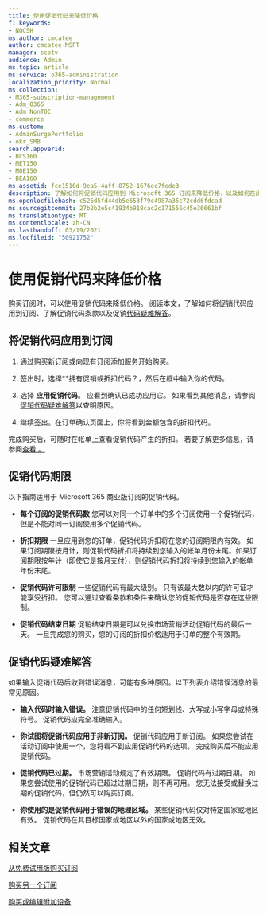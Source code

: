 ```yaml
---
title: 使用促销代码来降低价格
f1.keywords:
- NOCSH
ms.author: cmcatee
author: cmcatee-MSFT
manager: scotv
audience: Admin
ms.topic: article
ms.service: o365-administration
localization_priority: Normal
ms.collection:
- M365-subscription-management
- Adm_O365
- Adm_NonTOC
- commerce
ms.custom:
- AdminSurgePortfolio
- okr_SMB
search.appverid:
- BCS160
- MET150
- MOE150
- BEA160
ms.assetid: fce1510d-9ea5-4aff-8752-1676ec7fede3
description: 了解如何将促销代码应用到 Microsoft 365 订阅来降低价格，以及如何在出现错误时对促销代码进行故障排除。
ms.openlocfilehash: c526d5fd44db5e653f79c4987a35c72cdd6fdcad
ms.sourcegitcommit: 27b2b2e5c41934b918cac2c171556c45e36661bf
ms.translationtype: MT
ms.contentlocale: zh-CN
ms.lasthandoff: 03/19/2021
ms.locfileid: "50921752"
---
```

# <a name="use-your-promo-code-to-reduce-price"></a>使用促销代码来降低价格

购买订阅时，可以使用促销代码来降低价格。 阅读本文，了解如何将促销代码应用到订阅、了解促销代码条款以及促销[代码疑难解答](#troubleshooting-promo-codes)。 [](#promo-code-terms)
  
## <a name="apply-a-promo-code-to-your-subscription"></a>将促销代码应用到订阅

1. 通过购买新订阅或向现有订阅添加服务开始购买。
    
2. 签出时，选择**拥有促销或折扣代码？，然后在框中输入你的代码。 
  
3. 选择 **应用促销代码**。 应看到确认已成功应用它。 如果看到其他消息，请参阅[促销代码疑难解答](#troubleshooting-promo-codes)以查明原因。 
    
4. 继续签出。在订单确认页面上，你将看到金额包含的折扣代码。 
    
完成购买后，可随时在帐单上查看促销代码产生的折扣。 若要了解更多信息，请参阅[查看 。](billing-and-payments/view-your-bill-or-invoice.md)
  
## <a name="promo-code-terms"></a>促销代码期限

以下指南适用于 Microsoft 365 商业版订阅的促销代码。
  
- **每个订阅的促销代码数** 您可以对同一个订单中的多个订阅使用一个促销代码，但是不能对同一订阅使用多个促销代码。 
    
- **折扣期限** 一旦应用到您的订单，促销代码折扣将在您的订阅期限内有效。 如果订阅期限按月计，则促销代码折扣将持续到您输入的帐单月份末尾。如果订阅期限按年计（即使它是按月支付），则促销代码折扣将持续到您输入的帐单年份末尾。 
    
- **促销代码许可限制** 一些促销代码有最大级别。 只有该最大数以内的许可证才能享受折扣。 您可以通过查看条款和条件来确认您的促销代码是否存在这些限制。 
    
- **促销代码结束日期** 促销结束日期是可以兑换市场营销活动促销代码的最后一天。 一旦完成您的购买，您的订阅的折扣价格适用于订单的整个有效期。 
    
## <a name="troubleshooting-promo-codes"></a>促销代码疑难解答

如果输入促销代码后收到错误消息，可能有多种原因。以下列表介绍错误消息的最常见原因。
  
- **输入代码时输入错误。** 注意促销代码中的任何短划线、大写或小写字母或特殊符号。 促销代码应完全准确输入。
  
- **你试图将促销代码应用于非新订阅。** 促销代码应用于新订阅。 如果您尝试在活动订阅中使用一个，您将看不到应用促销代码的选项。 完成购买后不能应用促销代码。
  
- **促销代码已过期。** 市场营销活动规定了有效期限。 促销代码有过期日期。 如果您尝试使用的促销代码已超过过期日期，则不再可用。 您无法接受或替换过期的促销代码，但仍然可以购买订阅。
  
- **你使用的是促销代码用于错误的地理区域。** 某些促销代码仅对特定国家或地区有效。 促销代码在其目标国家或地区以外的国家或地区无效。
  
## <a name="related-articles"></a>相关文章

[从免费试用版购买订阅](./try-or-buy-microsoft-365.md)
  
[购买另一个订阅](./try-or-buy-microsoft-365.md)
  
[购买或编辑附加设备](buy-or-edit-an-add-on.md)